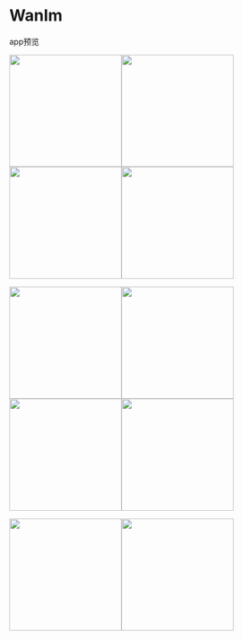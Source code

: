# WanIm
app预览

<img src="https://github.com/979451341/WanIm/blob/master/img/%E5%BE%AE%E4%BF%A1%E5%9B%BE%E7%89%87_20190917100534.jpg" width=200 /><img src="https://github.com/979451341/WanIm/blob/master/img/%E5%BE%AE%E4%BF%A1%E5%9B%BE%E7%89%87_20190917100553.jpg" width=200 /><img src="https://github.com/979451341/WanIm/blob/master/img/%E5%BE%AE%E4%BF%A1%E5%9B%BE%E7%89%87_20190917100557.jpg" width=200 /><img src="https://github.com/979451341/WanIm/blob/master/img/%E5%BE%AE%E4%BF%A1%E5%9B%BE%E7%89%87_20190917100601.jpg" width=200 />

<img src="https://github.com/979451341/WanIm/blob/master/img/%E5%BE%AE%E4%BF%A1%E5%9B%BE%E7%89%87_20190917100605.jpg" width=200 /><img src="https://github.com/979451341/WanIm/blob/master/img/%E5%BE%AE%E4%BF%A1%E5%9B%BE%E7%89%87_20190917100611.jpg" width=200 /><img src="https://github.com/979451341/WanIm/blob/master/img/%E5%BE%AE%E4%BF%A1%E5%9B%BE%E7%89%87_20190917100615.jpg" width=200 /><img src="https://github.com/979451341/WanIm/blob/master/img/%E5%BE%AE%E4%BF%A1%E5%9B%BE%E7%89%87_20190917100618.jpg" width=200 />

<img src="https://github.com/979451341/WanIm/blob/master/img/%E5%BE%AE%E4%BF%A1%E5%9B%BE%E7%89%87_20190917100625.jpg" width=200 /><img src="https://github.com/979451341/WanIm/blob/master/img/%E5%BE%AE%E4%BF%A1%E5%9B%BE%E7%89%87_20190917100628.jpg" width=200 />
